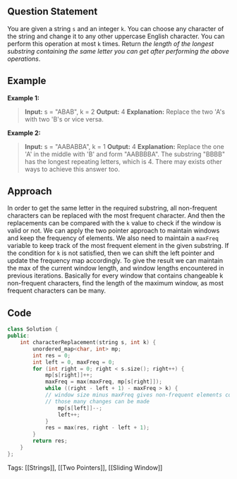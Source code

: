 ## Question Statement
You are given a string `s` and an integer `k`. You can choose any character of the string and change it to any other uppercase English character. You can perform this operation at most `k` times.
Return _the length of the longest substring containing the same letter you can get after performing the above operations_.
## Example
**Example 1:**
>**Input:** s = "ABAB", k = 2
>**Output:** 4
>**Explanation:** Replace the two 'A's with two 'B's or vice versa.

**Example 2:**
>**Input:** s = "AABABBA", k = 1
>**Output:** 4
>**Explanation:** Replace the one 'A' in the middle with 'B' and form "AABBBBA".
>The substring "BBBB" has the longest repeating letters, which is 4.
>There may exists other ways to achieve this answer too.

## Approach
In order to get the same letter in the required substring, all non-frequent characters can be replaced with the most frequent character. And then the replacements can be compared with the `k` value to check if the window is valid or not. We can apply the two pointer approach to maintain windows and keep the frequency of elements. We also need to maintain a `maxFreq` variable to keep track of the most frequent element in the given substring. If the condition for `k` is not satisfied, then we can shift the left pointer and update the frequency map accordingly. To give the result we can maintain the max of the current window length, and window lengths encountered in previous iterations. Basically for every window that contains changeable k non-frequent characters, find the length of the maximum window, as most frequent characters can be many.
## Code
```cpp
class Solution {
public:
    int characterReplacement(string s, int k) {
        unordered_map<char, int> mp;
        int res = 0;
        int left = 0, maxFreq = 0;
        for (int right = 0; right < s.size(); right++) {
            mp[s[right]]++;
            maxFreq = max(maxFreq, mp[s[right]]);
            while ((right - left + 1) - maxFreq > k) {
            // window size minus maxFreq gives non-frequent elements count
            // those many changes can be made
                mp[s[left]]--;
                left++;
            }
            res = max(res, right - left + 1);
        }
        return res;
    }
};
```
Tags: [[Strings]], [[Two Pointers]], [[Sliding Window]]